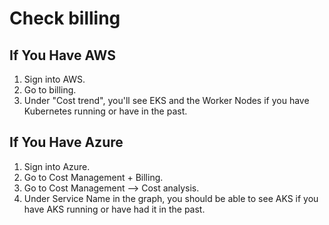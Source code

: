 # Check billing

## If You Have AWS

1. Sign into AWS.
2. Go to billing.
3. Under "Cost trend", you'll see EKS and the Worker Nodes if you have Kubernetes running or have in the past.


## If You Have Azure

1. Sign into Azure.
2. Go to Cost Management + Billing.
3. Go to Cost Management --> Cost analysis.
4. Under Service Name in the graph, you should be able to see AKS if you have AKS running or have had it in the past.